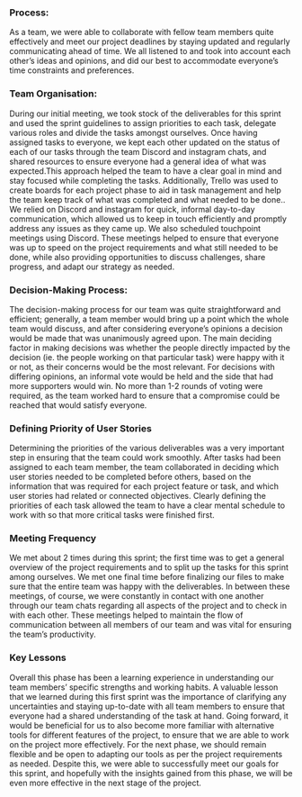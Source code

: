 ### Process: 

As a team, we were able to collaborate with fellow team members quite effectively and meet our project deadlines by staying updated and regularly communicating ahead of time. We all listened to and took into account each other’s ideas and opinions, and did our best to accommodate everyone’s time constraints and preferences.

### Team Organisation:
During our initial meeting, we took stock of the deliverables for this sprint and used the sprint guidelines to assign priorities to each task, delegate various roles and divide the tasks amongst ourselves. Once having assigned tasks to everyone, we kept each other updated on the status of each of our tasks through the team Discord and instagram chats, and shared resources to ensure everyone had a general idea of what was expected.This approach helped the team to have a clear goal in mind and stay focused while completing the tasks. Additionally, Trello was used to create boards for each project phase to aid in task management and help the team keep track of what was completed and what needed to be done.. 
We relied on Discord and instagram for quick, informal day-to-day communication, which allowed us to keep in touch efficiently and promptly address any issues as they came up. We also scheduled touchpoint meetings using Discord. These meetings helped to ensure that everyone was up to speed on the project requirements and what still needed to be done, while also providing opportunities to discuss challenges, share progress, and adapt our strategy as needed. 

### Decision-Making Process:
The decision-making process for our team was quite straightforward and efficient; generally, a team member would bring up a point which the whole team would discuss, and after considering everyone’s opinions a decision would be made that was unanimously agreed upon. The main deciding factor in making decisions was whether the people directly  impacted by the decision (ie. the people working on that particular task) were happy with it or not, as their concerns would be the most relevant. For decisions with differing opinions, an informal vote would be held and the side that had more supporters would win. No more than 1-2 rounds of voting were required, as the team worked hard to ensure that a compromise could be reached that would satisfy everyone. 
 
### Defining Priority of User Stories
Determining the priorities of the various deliverables was a very important step in ensuring that the team could work smoothly. After tasks had been assigned to each team member, the team collaborated in deciding which user stories needed to be completed before others, based on the information that was required for each project feature or task, and which user stories had related or connected objectives. Clearly defining the priorities of each task allowed the team to have a clear mental schedule to work with so that more critical tasks were finished first.  

### Meeting Frequency
We met about 2 times during this sprint; the first time was to get a general overview of the project requirements and to split up the tasks for this sprint among ourselves. We met one final time before finalizing our files to make sure that the entire team was happy with the deliverables. In between these meetings, of course, we were constantly in contact with one another through our team chats regarding all aspects of the project and to check in with each other. These meetings helped to maintain the flow of communication between all members of our team and was vital for ensuring the team’s productivity.

### Key Lessons
Overall this phase has been a learning experience in understanding our team members’ specific strengths and working habits. A valuable lesson that we learned during this first sprint was the importance of clarifying any uncertainties and staying up-to-date with all team members to ensure that everyone had a shared understanding of the task at hand. Going forward, it would be beneficial for us to also become more familiar with alternative tools for different features of the project, to ensure that we are able to work on the project more effectively. For the next phase, we should remain flexible and be open to adapting our tools as per the project requirements as needed. Despite this, we were able to successfully meet our goals for this sprint, and hopefully with the insights gained from this phase, we will be even more effective in the next stage of the project.

